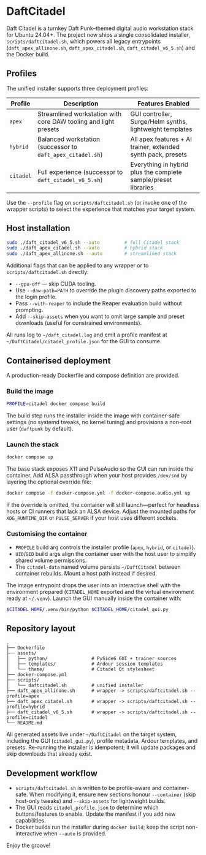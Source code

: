 # DaftCitadel

Daft Citadel is a turnkey Daft Punk–themed digital audio workstation stack for Ubuntu 24.04+. The project now ships a single consolidated installer, `scripts/daftcitadel.sh`, which powers all legacy entrypoints (`daft_apex_allinone.sh`, `daft_apex_citadel.sh`, `daft_citadel_v6_5.sh`) and the Docker build.

## Profiles

The unified installer supports three deployment profiles:

| Profile  | Description                                                                 | Features Enabled                                                |
|----------|-----------------------------------------------------------------------------|-----------------------------------------------------------------|
| `apex`   | Streamlined workstation with core DAW tooling and light presets             | GUI controller, Surge/Helm synths, lightweight templates        |
| `hybrid` | Balanced workstation (successor to `daft_apex_citadel.sh`)                  | All apex features + AI trainer, extended synth pack, presets    |
| `citadel`| Full experience (successor to `daft_citadel_v6_5.sh`)                        | Everything in hybrid plus the complete sample/preset libraries  |

Use the `--profile` flag on `scripts/daftcitadel.sh` (or invoke one of the wrapper scripts) to select the experience that matches your target system.

## Host installation

```bash
sudo ./daft_citadel_v6_5.sh --auto         # full Citadel stack
sudo ./daft_apex_citadel.sh --auto         # hybrid stack
sudo ./daft_apex_allinone.sh --auto        # streamlined stack
```

Additional flags that can be applied to any wrapper or to `scripts/daftcitadel.sh` directly:

- `--gpu-off` &mdash; skip CUDA tooling.
- Use `--daw-path=PATH` to override the plugin discovery paths exported to the login profile.
- Pass `--with-reaper` to include the Reaper evaluation build without prompting.
- Add `--skip-assets` when you want to omit large sample and preset downloads (useful for constrained environments).

All runs log to `~/daft_citadel.log` and emit a profile manifest at `~/DaftCitadel/citadel_profile.json` for the GUI to consume.

## Containerised deployment

A production-ready Dockerfile and compose definition are provided.

### Build the image

```bash
PROFILE=citadel docker compose build
```

The build step runs the installer inside the image with container-safe settings (no systemd tweaks, no kernel tuning) and provisions a non-root user (`daftpunk` by default).

### Launch the stack

```bash
docker compose up
```

The base stack exposes X11 and PulseAudio so the GUI can run inside the container. Add ALSA passthrough when your host provides `/dev/snd` by layering the optional override file:

```bash
docker compose -f docker-compose.yml -f docker-compose.audio.yml up
```

If the override is omitted, the container will still launch—perfect for headless hosts or CI runners that lack an ALSA device. Adjust the mounted paths for `XDG_RUNTIME_DIR` or `PULSE_SERVER` if your host uses different sockets.

### Customising the container

- `PROFILE` build arg controls the installer profile (`apex`, `hybrid`, or `citadel`).
- `UID`/`GID` build args align the container user with the host user to simplify shared volume permissions.
- The `citadel-data` named volume persists `~/DaftCitadel` between container rebuilds. Mount a host path instead if desired.

The image entrypoint drops the user into an interactive shell with the environment prepared (`CITADEL_HOME` exported and the virtual environment ready at `~/.venv`). Launch the GUI manually inside the container with:

```bash
$CITADEL_HOME/.venv/bin/python $CITADEL_HOME/citadel_gui.py
```

## Repository layout

```text
.
├── Dockerfile
├── assets/
│   ├── python/                # PySide6 GUI + trainer sources
│   ├── templates/             # Ardour session templates
│   └── theme/                 # Citadel Qt stylesheet
├── docker-compose.yml
├── scripts/
│   └── daftcitadel.sh         # unified installer
├── daft_apex_allinone.sh      # wrapper -> scripts/daftcitadel.sh --profile=apex
├── daft_apex_citadel.sh       # wrapper -> scripts/daftcitadel.sh --profile=hybrid
├── daft_citadel_v6_5.sh       # wrapper -> scripts/daftcitadel.sh --profile=citadel
└── README.md
```

All generated assets live under `~/DaftCitadel` on the target system, including the GUI (`citadel_gui.py`), profile metadata, Ardour templates, and presets. Re-running the installer is idempotent; it will update packages and skip downloads that already exist.

## Development workflow

- `scripts/daftcitadel.sh` is written to be profile-aware and container-safe. When modifying it, ensure new sections honour `--container` (skip host-only tweaks) and `--skip-assets` for lightweight builds.
- The GUI reads `citadel_profile.json` to determine which buttons/features to enable. Update the manifest if you add new capabilities.
- Docker builds run the installer during `docker build`; keep the script non-interactive when `--auto` is provided.

Enjoy the groove!
